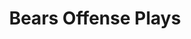 ---
layout: playbook
title: Bears Offense Plays
team: bears
unit: offense
permalink: /bears/offense/
---